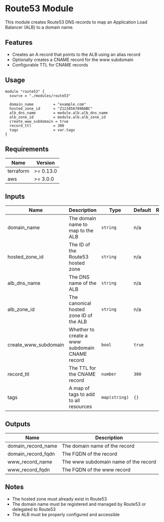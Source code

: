 # Route53 Module

This module creates Route53 DNS records to map an Application Load Balancer (ALB) to a domain name.

## Features

- Creates an A record that points to the ALB using an alias record
- Optionally creates a CNAME record for the www subdomain
- Configurable TTL for CNAME records

## Usage

```hcl
module "route53" {
  source = "./modules/route53"

  domain_name         = "example.com"
  hosted_zone_id      = "Z1234567890ABC"
  alb_dns_name        = module.alb.alb_dns_name
  alb_zone_id         = module.alb.alb_zone_id
  create_www_subdomain = true
  record_ttl          = 300
  tags                = var.tags
}
```

## Requirements

| Name | Version |
|------|---------|
| terraform | >= 0.13.0 |
| aws | >= 3.0.0 |

## Inputs

| Name | Description | Type | Default | Required |
|------|-------------|------|---------|:--------:|
| domain_name | The domain name to map to the ALB | `string` | n/a | yes |
| hosted_zone_id | The ID of the Route53 hosted zone | `string` | n/a | yes |
| alb_dns_name | The DNS name of the ALB | `string` | n/a | yes |
| alb_zone_id | The canonical hosted zone ID of the ALB | `string` | n/a | yes |
| create_www_subdomain | Whether to create a www subdomain CNAME record | `bool` | `true` | no |
| record_ttl | The TTL for the CNAME record | `number` | `300` | no |
| tags | A map of tags to add to all resources | `map(string)` | `{}` | no |

## Outputs

| Name | Description |
|------|-------------|
| domain_record_name | The domain name of the record |
| domain_record_fqdn | The FQDN of the record |
| www_record_name | The www subdomain name of the record |
| www_record_fqdn | The FQDN of the www record |

## Notes

- The hosted zone must already exist in Route53
- The domain name must be registered and managed by Route53 or delegated to Route53
- The ALB must be properly configured and accessible